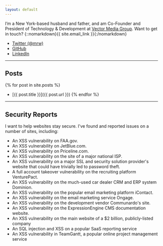 ```yaml
---
layout: default
---
```


I’m a New York-based husband and father, and am Co-Founder and President of Technology & Development at [Vector Media Group](https://www.vectormediagroup.com). Want to get in touch? {::nomarkdown}{{ site.email_link }}{:/nomarkdown}

- [Twitter (@mrw)](https://twitter.com/mrw)
- [GitHub](https://github.com/mrw)
- [LinkedIn](https://www.linkedin.com/in/matthewweinberg/)

---
## Posts

{% for post in site.posts %}
- [{{ post.title }}]({{ post.url }})
{% endfor %}

---

## Security Reports

I want to help websites stay secure. I've found and reported issues on a number of sites, including:

- An XSS vulnerability on FAA.gov.
- An XSS vulnerability on JetBlue.com.
- An XSS vulnerability on Priceline.com.
- An XSS vulnerability on the site of a major national ISP.
- An XSS vulnerability on a major SSL and security solution provider's website that could have trivially led to password theft.
- A full account takeover vulnerability on the recruiting platform VenturePact.
- An XSS vulnerability on the much-used car dealer CRM and ERP system Dominion.
- An XSS vulnerability on the popular email marketing platform iContact.
- An XSS vulnerability on the email marketing service Ongage.
- An XSS vulnerability on the development vendor Communardo's site.
- An XSS vulnerability on the ExpressionEngine CMS documentation website.
- An XSS vulnerability on the main website of a $2 billion, publicly-listed company
- An SQL injection and XSS on a popular SaaS reporting service
- An XSS vulnerability in TeamGantt, a popular online project management service